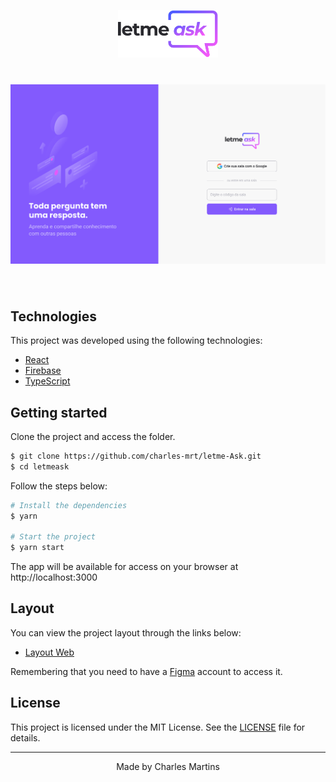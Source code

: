 <p align="center">
  <img alt="Letmeask" src=".github/logo.svg" width="160px">
</p>


<h1 align="center">
    <img alt="Letmeask" title="Letmeask" src=".github/letmeask.png" />
</h1>

<br>

## Technologies

This project was developed using the following technologies:

- [React](https://reactjs.org)
- [Firebase](https://firebase.google.com/)
- [TypeScript](https://www.typescriptlang.org/)

## Getting started

Clone the project and access the folder.

```bash
$ git clone https://github.com/charles-mrt/letme-Ask.git
$ cd letmeask
```

Follow the steps below:
```bash
# Install the dependencies
$ yarn

# Start the project
$ yarn start
```
The app will be available for access on your browser at http://localhost:3000

## Layout

You can view the project layout through the links below:

- [Layout Web]() 

Remembering that you need to have a [Figma](http://figma.com/) account to access it.

## License

This project is licensed under the MIT License. See the [LICENSE](LICENSE.md) file for details.


---

<p align="center">Made by Charles Martins</p>